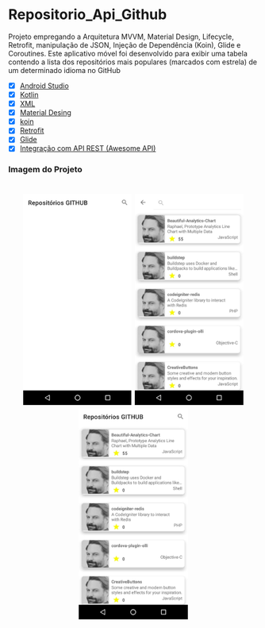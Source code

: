# Repositorio_Api_Github
Projeto empregando a Arquitetura MVVM, Material Design, Lifecycle, Retrofit, manipulação de JSON, Injeção de Dependência (Koin), Glide e Coroutines. Este aplicativo móvel foi desenvolvido para exibir uma tabela contendo a lista dos repositórios mais populares (marcados com estrela) de um determinado idioma no GitHub
 - [x] [Android Studio](https://developer.android.com/studio?hl=pt&gclsrc=aw.ds&gclid=Cj0KCQiAk4aOBhCTARIsAFWFP9GJFuME6UxG4cgkUFzeBFgfa0b1XHhdBN9EPVe4G0To3rPTH6PDaw8aAr80EALw_wcB)
- [x] [Kotlin](https://developer.android.com/kotlin?hl=pt&gclsrc=aw.ds&gclid=Cj0KCQiAk4aOBhCTARIsAFWFP9EYXeWC3amRzUtIkC9bwzgZbb4IUHqbp6vk8MgYOZ--DXlN1S484cUaAtvfEALw_wcB)
- [x] [XML](https://developer.android.com/guide/topics/manifest/manifest-intro?gclsrc=aw.ds&gclid=Cj0KCQiAk4aOBhCTARIsAFWFP9GgxOFGyEUBS_kUYd_6Zq1mPFL0iYbW588UovfFmujkYNoX7RrAolcaAj6fEALw_wcB)
- [x] [Material Desing](https://material.io/design)
- [x] [koin](https://medium.com/collabcode/inje%C3%A7%C3%A3o-de-depend%C3%AAncia-no-kotlin-com-koin-4d093f80cb63)
 - [x] [Retrofit](https://square.github.io/retrofit/)
- [x] [Glide](https://github.com/bumptech/glide)
- [x] [Integração com API REST (Awesome API)](https://docs.awesomeapi.com.br/)

<h3>Imagem do Projeto</h3>

<h1 align="center">
   <img src="https://github.com/wesleyorrr/Listagem-de-reposit-rio/blob/master/app/repo3.jpg" height="425" />
   <img src="https://github.com/wesleyorrr/Listagem-de-reposit-rio/blob/master/app/repo2.jpg" height="425" />
	 <img src="https://github.com/wesleyorrr/Listagem-de-reposit-rio/blob/master/app/repo.jpg" height="425" />

</h1>
